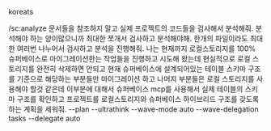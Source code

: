 koreats

/sc:analyze 문서들을 참조하지 말고 실제 프로젝트의 코드들을 검사해서 분석해줘. 분석해야 하는 양이많으니까 최대한 쪼개서 검사하고 분석해야해. 한개의 파일이라도 최대한 여러번 나누어서 검사하고 분석을 진행해줘. 나는 현재까지 로컬스토리지를 100% 슈퍼베이스로 마이그레이션한는 작업들을 진행하고 시도해 왔는데 현실적으로 로컬 스토리지를 완전히 삭제하면 안되고 현재 슈퍼베이스에 설계되어있는 테이블 스키마 구조를 기준으로 해당하는 부분들만 마이그레이션 하고 나머지 부분들은 로컬 스토리지를 사용해야 할것 같은데 이부분에 대해서 슈퍼베이스 mcp를 사용해서 실제 테이블의 스키마 구조를 확인하고 프로젝트를 로컬스토리지와 슈퍼베이스 하이브리드 구조를 갖도록 하는 계획을 세워줘.  --plan --ultrathink --wave-mode auto --wave-delegation tasks --delegate auto
